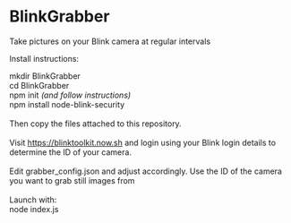 # BlinkGrabber
Take pictures on your Blink camera at regular intervals

Install instructions:

mkdir BlinkGrabber<br>
cd BlinkGrabber<br>
npm init <i>(and follow instructions)</i><br>
npm install node-blink-security<br>
<br>
Then copy the files attached to this repository.<br>
<br>
Visit https://blinktoolkit.now.sh and login using your Blink login details to determine the ID of your camera.<br>
<br>
Edit grabber_config.json and adjust accordingly.  Use the ID of the camera you want to grab still images from<br>
<br>
Launch with:<br>
node index.js
